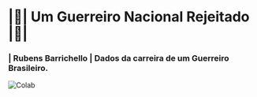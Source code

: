 # |🚦| Um Guerreiro Nacional Rejeitado |🚦|
### | Rubens Barrichello | Dados da carreira de um Guerreiro Brasileiro.
![Colab](https://user-images.githubusercontent.com/76967004/111026492-45f0b480-83c9-11eb-9531-732bdf976388.jpg)
